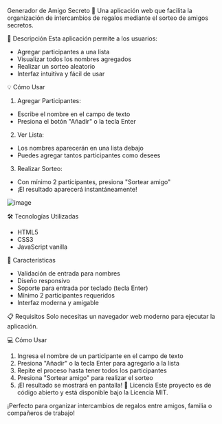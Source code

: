 Generador de Amigo Secreto 🎁
Una aplicación web que facilita la organización de intercambios de regalos mediante el sorteo de amigos secretos.

📝 Descripción
Esta aplicación permite a los usuarios:

* Agregar participantes a una lista
* Visualizar todos los nombres agregados
* Realizar un sorteo aleatorio
* Interfaz intuitiva y fácil de usar

💡 Cómo Usar
1. Agregar Participantes:

  * Escribe el nombre en el campo de texto
  * Presiona el botón "Añadir" o la tecla Enter

2. Ver Lista:
  * Los nombres aparecerán en una lista debajo
  * Puedes agregar tantos participantes como desees 
3. Realizar Sorteo:

  * Con mínimo 2 participantes, presiona "Sortear amigo"
  * ¡El resultado aparecerá instantáneamente!

![image](https://github.com/user-attachments/assets/a01d3bad-41f5-4ded-8ada-3971335a6efa)


  
🛠️ Tecnologías Utilizadas
 * HTML5
 * CSS3
 * JavaScript vanilla
   
🚀 Características
 * Validación de entrada para nombres
 * Diseño responsivo
 * Soporte para entrada por teclado (tecla Enter)
 * Mínimo 2 participantes requeridos
 * Interfaz moderna y amigable

📋 Requisitos
Solo necesitas un navegador web moderno para ejecutar la aplicación.

💻 Cómo Usar
1. Ingresa el nombre de un participante en el campo de texto
2. Presiona "Añadir" o la tecla Enter para agregarlo a la lista
3. Repite el proceso hasta tener todos los participantes
4. Presiona "Sortear amigo" para realizar el sorteo
5. ¡El resultado se mostrará en pantalla!
📄 Licencia
Este proyecto es de código abierto y está disponible bajo la Licencia MIT.

¡Perfecto para organizar intercambios de regalos entre amigos, familia o compañeros de trabajo!
